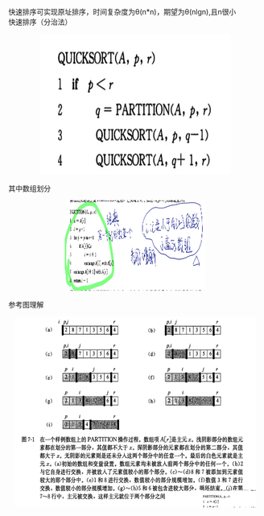 快速排序可实现原址排序，时间复杂度为θ(n*n)，期望为θ(nlgn),且n很小  
快速排序（分治法）  
<p align="center">
    <img src="https://raw.githubusercontent.com/YoungMagic/Study/master/media/IMG_0159.JPG", width="380", height = "280">
</p>
其中数组划分  
<p align="center">
    <img src="https://raw.githubusercontent.com/YoungMagic/Study/master/media/IMG_0160.JPG", width="280", height = "180">
</p>
参考图理解
<p align="center">
    <img src="https://raw.githubusercontent.com/YoungMagic/Study/master/media/IMG_0161.JPG", width="480", height = "380">
</p>
